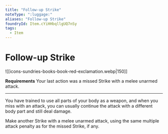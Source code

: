 ```yaml
---
title: "Follow-up Strike"
noteType: ":luggage:"
aliases: "Follow-up Strike"
foundryId: Item.cYiHHbqllgUQ7nSy
tags:
  - Item
---
```


# Follow-up Strike
![[icons-sundries-books-book-red-exclamation.webp|150]]

**Requirements** Your last action was a missed Strike with a melee unarmed attack.

* * *

You have trained to use all parts of your body as a weapon, and when you miss with an attack, you can usually continue the attack with a different body part and still deal damage.

Make another Strike with a melee unarmed attack, using the same multiple attack penalty as for the missed Strike, if any.

